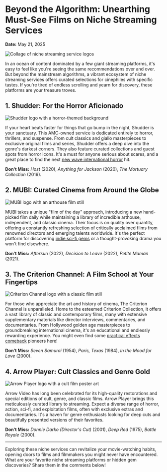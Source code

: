 # Beyond the Algorithm: Unearthing Must-See Films on Niche Streaming Services

**Date:** May 21, 2025

![Collage of niche streaming service logos](placeholder_image_niche_streaming_collage.jpg)

In an ocean of content dominated by a few giant streaming platforms, it's easy to feel like you're seeing the same recommendations over and over. But beyond the mainstream algorithms, a vibrant ecosystem of niche streaming services offers curated selections for cinephiles with specific tastes. If you're tired of endless scrolling and yearn for discovery, these platforms are your treasure troves.

## 1. Shudder: For the Horror Aficionado

![Shudder logo with a horror-themed background](backdrop_tmdbid:720321)

If your heart beats faster for things that go bump in the night, Shudder is your sanctuary. This AMC-owned service is dedicated entirely to horror, thrillers, and suspense. From cult classics and giallo masterpieces to exclusive original films and series, Shudder offers a deep dive into the genre's darkest corners. They also feature curated collections and guest spots from horror icons. It's a must for anyone serious about scares, and a great place to find the next [new wave international horror](/blog/new-wave-international-horror) hit.

**Don't Miss:** *Host* (2020), *Anything for Jackson* (2020), *The Mortuary Collection* (2019).

## 2. MUBI: Curated Cinema from Around the Globe

![MUBI logo with an arthouse film still](backdrop_tmdbid:937287)

MUBI takes a unique "film of the day" approach, introducing a new hand-picked film daily while maintaining a library of incredible arthouse, independent, and classic cinema. Their focus is on quality over quantity, offering a constantly refreshing selection of critically acclaimed films from renowned directors and emerging talents worldwide. It's the perfect platform for discovering [indie sci-fi gems](/blog/indie-sci-fi-gems-2020s) or a thought-provoking drama you won't find elsewhere.

**Don't Miss:** *Aftersun* (2022), *Decision to Leave* (2022), *Petite Maman* (2021).

## 3. The Criterion Channel: A Film School at Your Fingertips

![Criterion Channel logo with a classic film still](backdrop_tmdbid:346)

For those who appreciate the art and history of cinema, The Criterion Channel is unparalleled. Home to the esteemed Criterion Collection, it offers a vast library of classic and contemporary films, many with extensive supplementary materials like director interviews, commentaries, and documentaries. From Hollywood golden age masterpieces to groundbreaking international cinema, it's an educational and endlessly rewarding experience. You might even find some [practical effects comeback](/blog/practical-effects-comeback) pioneers here!

**Don't Miss:** *Seven Samurai* (1954), *Paris, Texas* (1984), *In the Mood for Love* (2000).

## 4. Arrow Player: Cult Classics and Genre Gold

![Arrow Player logo with a cult film poster art](backdrop_tmdbid:141)

Arrow Video has long been celebrated for its high-quality restorations and special editions of cult, genre, and classic films. Arrow Player brings this meticulously curated library to streaming. Expect a diverse range of horror, action, sci-fi, and exploitation films, often with exclusive extras and documentaries. It's a haven for genre enthusiasts looking for deep cuts and beautifully presented versions of their favorites.

**Don't Miss:** *Donnie Darko (Director's Cut)* (2001), *Deep Red* (1975), *Battle Royale* (2000).

---

Exploring these niche services can revitalize your movie-watching habits, opening doors to films and filmmakers you might never have encountered. What are your favorite niche streaming platforms or hidden gem discoveries? Share them in the comments below!